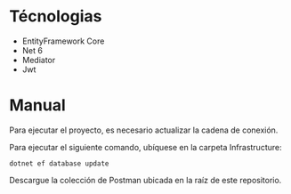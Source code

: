 
# Técnologias

* EntityFramework Core
* Net 6
* Mediator
* Jwt

# Manual

Para ejecutar el proyecto, es necesario actualizar la cadena de conexión.

Para ejecutar el siguiente comando, ubíquese en la carpeta Infrastructure:

```
dotnet ef database update 
```  

Descargue la colección de Postman ubicada en la raíz de este repositorio.